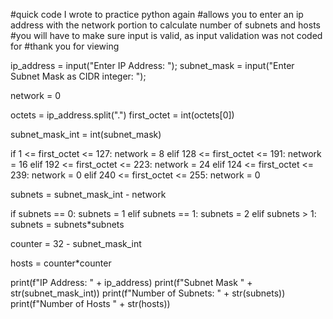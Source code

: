 #quick code I wrote to practice python again
#allows you to enter an ip address with the network portion to calculate number of subnets and hosts
#you will have to make sure input is valid, as input validation was not coded for
#thank you for viewing



ip_address = input("Enter IP Address: ");
subnet_mask = input("Enter Subnet Mask as CIDR integer: ");

network = 0

octets = ip_address.split(".")
first_octet = int(octets[0])

subnet_mask_int = int(subnet_mask)

if 1 <= first_octet <= 127:
        network = 8
elif 128 <= first_octet <= 191:
         network = 16
elif 192 <= first_octet <= 223:
         network = 24
elif 124 <= first_octet <= 239:
         network = 0
elif 240 <= first_octet <= 255:
         network = 0
        
subnets = subnet_mask_int - network
 
if subnets == 0:
    subnets = 1
elif subnets == 1:
     subnets = 2
elif subnets > 1:
    subnets = subnets*subnets 
        
counter = 32 - subnet_mask_int

hosts = counter*counter



print(f"IP Address: " + ip_address)
print(f"Subnet Mask " + str(subnet_mask_int))
print(f"Number of Subnets: " + str(subnets))
print(f"Number of Hosts " + str(hosts))
